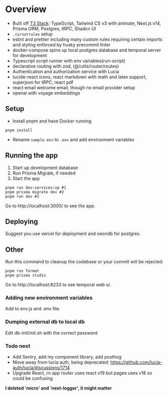 # Overview

- Built off [T3 Stack](https://create.t3.gg/): TypeScript, Tailwind CS v3 with animate, Next.js v14, Prisma ORM, Postgres, tRPC, Shadcn UI
- `.cursorrules` setup
- eslint and prettier including many custom rules requiring certain imports and styling enforced by husky precommit linter
- docker-compose spins up local postgres database and temporal server for development
- Typescript script runner with env variables(run-script)
- declarative routing with zod, (@/utils/router/routes)
- Authentication and authorization service with Lucia
- lucide-react icons, react markdown with math and latex support, superjson for tRPC, react pdf
- react email welcome email, though no email provider setup
- openai with voyage embeddings

## Setup

- Install pnpm and have Docker running

```
pnpm install
```

- Rename `sample.env` to `.env` and add environment variables

## Running the app

1. Start up development database
2. Run Prisma Migrate, if needed
3. Start the app

```
pnpm run dev:services:up #1
pnpm prisma migrate dev #2
pnpm run dev #3
```

Go to http://localhost:3000/ to see the app.

## Deploying

Suggest you use vercel for deployment and neondb for postgres.

## Other

Run this command to cleanup the codebase or your commit will be rejected:

```
pnpm run format
pnpm prisma studio
```

Go to http://localhost:8233 to see temporal web ui.

### Adding new environment variables

Add to env.js and .env file.

### Dumping external db to local db

Edit db-init/init.sh with the correct password

### Todo next

- Add Sentry, add my component library, add posthog
- Move away from lucia auth, being deprecated: https://github.com/lucia-auth/lucia/discussions/1714
- Upgrade React, rn app router uses react v19 but pages uses v18 so could be confusing

**I deleted 'micro' and 'next-logger', it might matter**

